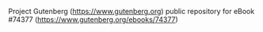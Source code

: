 Project Gutenberg (https://www.gutenberg.org) public repository for eBook #74377 (https://www.gutenberg.org/ebooks/74377)
